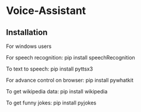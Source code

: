 # Voice-Assistant

## Installation
For windows users

For speech recognition: pip install speechRecognition

To text to speech:  pip install pyttsx3

For advance control on browser: pip install pywhatkit

To get wikipedia data:  pip install wikipedia

To get funny jokes: pip install pyjokes

